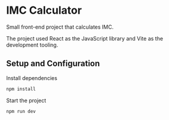# IMC Calculator

Small front-end project that calculates IMC.

The project used React as the JavaScript library and Vite as the development tooling.

## Setup and Configuration

Install dependencies
```bash
npm install
```

Start the project
```bash
npm run dev
```
